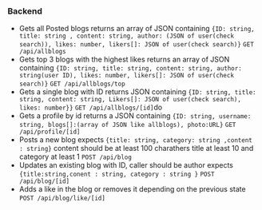 ### Backend

* Gets all Posted blogs returns an array of JSON containing `{ID: string, title: string , content: string, author: (JSON of user(check search)), likes: number, likers[]: JSON of user(check search)}`
```GET /api/allblogs```
* Gets top 3 blogs with the highest likes returns an array of JSON containing `{ID: string, title: string, content: string, author: string(user ID), likes: number, likers[]: JSON of user(check search)}`
```GET /api/allblogs/top```
* Gets a single blog with ID returns JSON containing `{ID: string, title: string, content: string, Likers[]: JSON of user(check search), likes: number}}`
```GET /api/allblogs/[id]```do
* Gets a profile by id returns a JSON containing `{ID: string, username: string, blogs[]:(array of JSON like allblogs), photo:URL}`
```GET /api/profile/[id]```
* Posts a new blog expects `{title: string, category: string ,content : string}` content should be at least 100 charathers title at least 10 and category at least 1
```POST /api/blog```
* Updates an existing blog with ID, caller should be author expects `{title:string,conent : string, category : string }`
```POST /api/blog/[id]```
* Adds a like in the blog or removes it depending on  the previous state
```POST /api/blog/like/[id]```